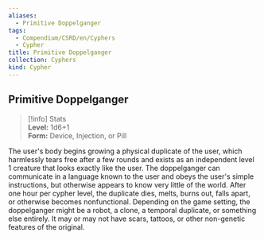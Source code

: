 ```yaml
---
aliases:
  - Primitive Doppelganger
tags:
  - Compendium/CSRD/en/Cyphers
  - Cypher
title: Primitive Doppelganger
collection: Cyphers
kind: Cypher
---
```

## Primitive Doppelganger  
>[!info] Stats  
> **Level:** 1d6+1  
> **Form:** Device, Injection, or Pill
  
The user's body begins growing a physical duplicate of the user, which harmlessly tears free after a few rounds and exists as an independent level 1 creature that looks exactly like the user. The doppelganger can communicate in a language known to the user and obeys the user's simple instructions, but otherwise appears to know very little of the world. After one hour per cypher level, the duplicate dies, melts, burns out, falls apart, or otherwise becomes nonfunctional. Depending on the game setting, the doppelganger might be a robot, a clone, a temporal duplicate, or something else entirely. It may or may not have scars, tattoos, or other non-genetic features of the original.